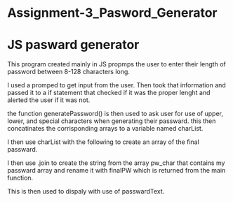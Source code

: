 # Assignment-3_Pasword_Generator
JS pasward generator
===

This program created mainly in JS propmps the user to enter their length of password between 8-128 characters long.

I used a promped to get input from the user. Then took that information and passed it to a if statement that checked if it was the proper lenght and alerted the user if it was not.

the function generatePassword()
is then used to ask user for use of upper, lower, and special characters when generating their passward.
this then concatinates the corrisponding arrays to a variable named charList.

I then use charList with the following to create an array of the final passward.

I then use .join to create the string from the array pw_char that contains my passward array and rename it with finalPW which is returned from the main function.

This is then used to dispaly with use of passwardText.